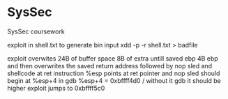 # SysSec
SysSec coursework


exploit in shell.txt
to generate bin input
xdd -p -r shell.txt > badfile

exploit overwites 24B of buffer space 8B of extra untill saved ebp 4B ebp and then overwrites the saved return address followed by nop sled and shellcode
at ret instruction %esp points at ret pointer and nop sled should begin at %esp+4 in gdb %esp+4 = 0xbffff4d0 / without it gdb it should be higher
exploit jumps to 0xbffff5c0
